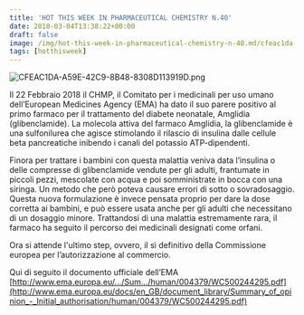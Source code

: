 ```yaml
---
title: 'HOT THIS WEEK IN PHARMACEUTICAL CHEMISTRY N.40'
date: 2018-03-04T13:38:22+00:00
draft: false
image: /img/hot-this-week-in-pharmaceutical-chemistry-n-40.md/cfeac1da-a59e-42c9-8b48-8308d113919d.png?w=802
tags: [hotthisweek]
---
```


![CFEAC1DA-A59E-42C9-8B48-8308D113919D.png](/img/hot-this-week-in-pharmaceutical-chemistry-n-40.md/cfeac1da-a59e-42c9-8b48-8308d113919d.png?w=802)

Il 22 Febbraio 2018 il CHMP, il Comitato per i medicinali per uso umano dell’European Medicines Agency (EMA) ha dato il suo parere positivo al primo farmaco per il trattamento del diabete neonatale, Amglidia (glibenclamide). La molecola attiva del farmaco Amglidia, la glibenclamide è una sulfonilurea che agisce stimolando il rilascio di insulina dalle cellule beta pancreatiche inibendo i canali del potassio ATP-dipendenti.

Finora per trattare i bambini con questa malattia veniva data l’insulina o delle compresse di glibenclamide vendute per gli adulti, frantumate in piccoli pezzi, mescolate con acqua e poi somministrate in bocca con una siringa. Un metodo che però poteva causare errori di sotto o sovradosaggio. Questa nuova formulazione è invece pensata proprio per dare la dose corretta ai bambini, e può essere usata anche per gli adulti che necessitano di un dosaggio minore. Trattandosi di una malattia estremamente rara, il farmaco ha seguito il percorso dei medicinali designati come orfani.

Ora si attende l'ultimo step, ovvero, il sì definitivo della Commissione europea per l’autorizzazione al commercio.

Qui di seguito il documento ufficiale dell’EMA [http://www.ema.europa.eu/…/Sum…/human/004379/WC500244295.pdf](http://www.ema.europa.eu/docs/en_GB/document_library/Summary_of_opinion_-_Initial_authorisation/human/004379/WC500244295.pdf)